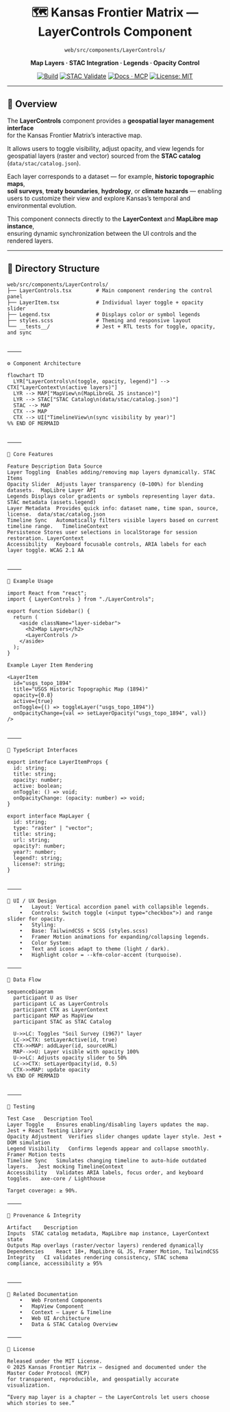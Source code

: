 <div align="center">

# 🗺️ Kansas Frontier Matrix — LayerControls Component  
`web/src/components/LayerControls/`

**Map Layers · STAC Integration · Legends · Opacity Control**

[![Build](https://img.shields.io/github/actions/workflow/status/bartytime4life/Kansas-Frontier-Matrix/ci.yml?label=Build)](../../../../../.github/workflows/ci.yml)
[![STAC Validate](https://img.shields.io/badge/STAC-validate-blue)](../../../../../.github/workflows/stac-validate.yml)
[![Docs · MCP](https://img.shields.io/badge/Docs-MCP-green)](../../../../../docs/)
[![License: MIT](https://img.shields.io/badge/License-MIT-blue.svg)](../../../../../LICENSE)

</div>

---

## 🧭 Overview

The **LayerControls** component provides a **geospatial layer management interface**  
for the Kansas Frontier Matrix’s interactive map.  

It allows users to toggle visibility, adjust opacity, and view legends for  
geospatial layers (raster and vector) sourced from the **STAC catalog** (`data/stac/catalog.json`).  

Each layer corresponds to a dataset — for example, **historic topographic maps**,  
**soil surveys**, **treaty boundaries**, **hydrology**, or **climate hazards** — enabling  
users to customize their view and explore Kansas’s temporal and environmental evolution.

This component connects directly to the **LayerContext** and **MapLibre map instance**,  
ensuring dynamic synchronization between the UI controls and the rendered layers.

---

## 🧱 Directory Structure

```text
web/src/components/LayerControls/
├── LayerControls.tsx        # Main component rendering the control panel
├── LayerItem.tsx            # Individual layer toggle + opacity slider
├── Legend.tsx               # Displays color or symbol legends
├── styles.scss              # Theming and responsive layout
└── __tests__/               # Jest + RTL tests for toggle, opacity, and sync


⸻

⚙️ Component Architecture

flowchart TD
  LYR["LayerControls\n(toggle, opacity, legend)"] --> CTX["LayerContext\n(active layers)"]
  LYR --> MAP["MapView\n(MapLibreGL JS instance)"]
  LYR --> STAC["STAC Catalog\n(data/stac/catalog.json)"]
  STAC --> MAP
  CTX --> MAP
  CTX --> UI["TimelineView\n(sync visibility by year)"]
%% END OF MERMAID


⸻

🧩 Core Features

Feature	Description	Data Source
Layer Toggling	Enables adding/removing map layers dynamically.	STAC Items
Opacity Slider	Adjusts layer transparency (0–100%) for blending datasets.	MapLibre Layer API
Legends	Displays color gradients or symbols representing layer data.	STAC metadata (assets.legend)
Layer Metadata	Provides quick info: dataset name, time span, source, license.	data/stac/catalog.json
Timeline Sync	Automatically filters visible layers based on current timeline range.	TimelineContext
Persistence	Stores user selections in localStorage for session restoration.	LayerContext
Accessibility	Keyboard focusable controls, ARIA labels for each layer toggle.	WCAG 2.1 AA


⸻

💬 Example Usage

import React from "react";
import { LayerControls } from "./LayerControls";

export function Sidebar() {
  return (
    <aside className="layer-sidebar">
      <h2>Map Layers</h2>
      <LayerControls />
    </aside>
  );
}

Example Layer Item Rendering

<LayerItem
  id="usgs_topo_1894"
  title="USGS Historic Topographic Map (1894)"
  opacity={0.8}
  active={true}
  onToggle={() => toggleLayer("usgs_topo_1894")}
  onOpacityChange={val => setLayerOpacity("usgs_topo_1894", val)}
/>


⸻

🧮 TypeScript Interfaces

export interface LayerItemProps {
  id: string;
  title: string;
  opacity: number;
  active: boolean;
  onToggle: () => void;
  onOpacityChange: (opacity: number) => void;
}

export interface MapLayer {
  id: string;
  type: "raster" | "vector";
  title: string;
  url: string;
  opacity?: number;
  year?: number;
  legend?: string;
  license?: string;
}


⸻

🎨 UI / UX Design
	•	Layout: Vertical accordion panel with collapsible legends.
	•	Controls: Switch toggle (<input type="checkbox">) and range slider for opacity.
	•	Styling:
	•	Base: TailwindCSS + SCSS (styles.scss)
	•	Framer Motion animations for expanding/collapsing legends.
	•	Color System:
	•	Text and icons adapt to theme (light / dark).
	•	Highlight color = --kfm-color-accent (turquoise).

⸻

🧠 Data Flow

sequenceDiagram
  participant U as User
  participant LC as LayerControls
  participant CTX as LayerContext
  participant MAP as MapView
  participant STAC as STAC Catalog

  U->>LC: Toggles "Soil Survey (1967)" layer
  LC->>CTX: setLayerActive(id, true)
  CTX->>MAP: addLayer(id, sourceURL)
  MAP-->>U: Layer visible with opacity 100%
  U->>LC: Adjusts opacity slider to 50%
  LC->>CTX: setLayerOpacity(id, 0.5)
  CTX->>MAP: update opacity
%% END OF MERMAID


⸻

🧪 Testing

Test Case	Description	Tool
Layer Toggle	Ensures enabling/disabling layers updates the map.	Jest + React Testing Library
Opacity Adjustment	Verifies slider changes update layer style.	Jest + DOM simulation
Legend Visibility	Confirms legends appear and collapse smoothly.	Framer Motion tests
Timeline Sync	Simulates changing timeline to auto-hide outdated layers.	Jest mocking TimelineContext
Accessibility	Validates ARIA labels, focus order, and keyboard toggles.	axe-core / Lighthouse

Target coverage: ≥ 90%.

⸻

🧾 Provenance & Integrity

Artifact	Description
Inputs	STAC catalog metadata, MapLibre map instance, LayerContext state
Outputs	Map overlays (raster/vector layers) rendered dynamically
Dependencies	React 18+, MapLibre GL JS, Framer Motion, TailwindCSS
Integrity	CI validates rendering consistency, STAC schema compliance, accessibility ≥ 95%


⸻

🔗 Related Documentation
	•	Web Frontend Components
	•	MapView Component
	•	Context — Layer & Timeline
	•	Web UI Architecture
	•	Data & STAC Catalog Overview

⸻

📜 License

Released under the MIT License.
© 2025 Kansas Frontier Matrix — designed and documented under the Master Coder Protocol (MCP)
for transparent, reproducible, and geospatially accurate visualization.

“Every map layer is a chapter — the LayerControls let users choose which stories to see.”

